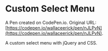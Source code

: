 # Custom Select Menu

A Pen created on CodePen.io. Original URL: [https://codepen.io/wallaceerick/pen/nJLPvN](https://codepen.io/wallaceerick/pen/nJLPvN).

A custom select menu with jQuery and CSS.